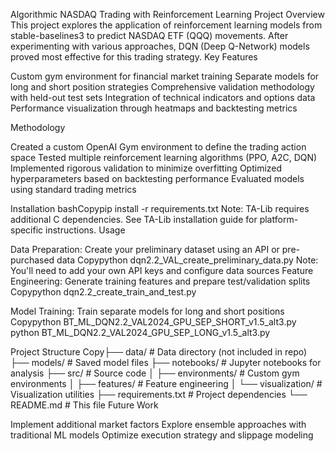 Algorithmic NASDAQ Trading with Reinforcement Learning
Project Overview
This project explores the application of reinforcement learning models from stable-baselines3 to predict NASDAQ ETF (QQQ) movements. After experimenting with various approaches, DQN (Deep Q-Network) models proved most effective for this trading strategy.
Key Features

Custom gym environment for financial market training
Separate models for long and short position strategies
Comprehensive validation methodology with held-out test sets
Integration of technical indicators and options data
Performance visualization through heatmaps and backtesting metrics

Methodology

Created a custom OpenAI Gym environment to define the trading action space
Tested multiple reinforcement learning algorithms (PPO, A2C, DQN)
Implemented rigorous validation to minimize overfitting
Optimized hyperparameters based on backtesting performance
Evaluated models using standard trading metrics 

Installation
bashCopypip install -r requirements.txt
Note: TA-Lib requires additional C dependencies. See TA-Lib installation guide for platform-specific instructions.
Usage

Data Preparation: Create your preliminary dataset using an API or pre-purchased data
Copypython dqn2.2_VAL_create_preliminary_data.py
Note: You'll need to add your own API keys and configure data sources
Feature Engineering: Generate training features and prepare test/validation splits
Copypython dqn2.2_create_train_and_test.py

Model Training: Train separate models for long and short positions
Copypython BT_ML_DQN2.2_VAL2024_GPU_SEP_SHORT_v1.5_alt3.py
python BT_ML_DQN2.2_VAL2024_GPU_SEP_LONG_v1.5_alt3.py


Project Structure
Copy├── data/                  # Data directory (not included in repo)
├── models/                # Saved model files
├── notebooks/             # Jupyter notebooks for analysis
├── src/                   # Source code
│   ├── environments/      # Custom gym environments
│   ├── features/          # Feature engineering
│   └── visualization/     # Visualization utilities
├── requirements.txt       # Project dependencies
└── README.md              # This file
Future Work

Implement additional market factors
Explore ensemble approaches with traditional ML models
Optimize execution strategy and slippage modeling
